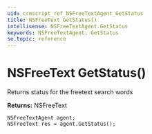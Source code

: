 ```yaml
---
uid: crmscript_ref_NSFreeTextAgent_GetStatus
title: NSFreeText GetStatus()
intellisense: NSFreeTextAgent.GetStatus
keywords: NSFreeTextAgent, GetStatus
so.topic: reference
---
```


# NSFreeText GetStatus()

Returns status for the freetext search words

**Returns:** NSFreeText

```crmscript
NSFreeTextAgent agent;
NSFreeText res = agent.GetStatus();
```

